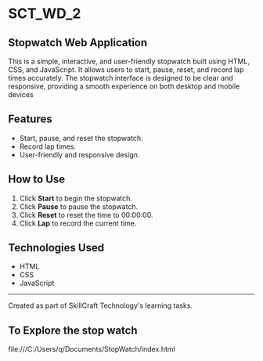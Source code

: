 # SCT_WD_2

## Stopwatch Web Application 

This is a simple, interactive, and user-friendly stopwatch built using HTML, CSS, and JavaScript. It allows users to start, pause, reset, and record lap times accurately. The stopwatch interface is designed to be clear and responsive, providing a smooth experience on both desktop and mobile devices

## Features
- Start, pause, and reset the stopwatch.
- Record lap times.
- User-friendly and responsive design.

## How to Use
1. Click **Start** to begin the stopwatch.
2. Click **Pause** to pause the stopwatch.
3. Click **Reset** to reset the time to 00:00:00.
4. Click **Lap** to record the current time.

## Technologies Used
- HTML
- CSS
- JavaScript

---

Created as part of SkillCraft Technology's learning tasks.

## To Explore the stop watch

file:///C:/Users/q/Documents/StopWatch/index.html
